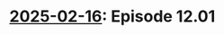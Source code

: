 # [2025-02-16](https://s3.amazonaws.com/writecomments.com/transcripts/f8ce1d71263a420a65f0583dce919150.csv): Episode 12.01
